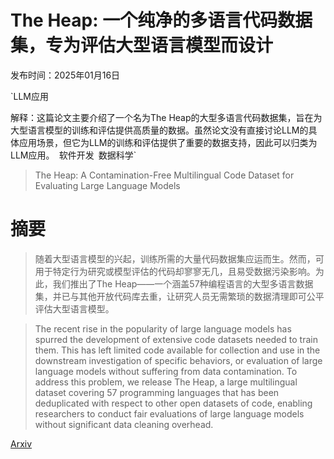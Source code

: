 # The Heap: 一个纯净的多语言代码数据集，专为评估大型语言模型而设计

发布时间：2025年01月16日

`LLM应用

解释：这篇论文主要介绍了一个名为The Heap的大型多语言代码数据集，旨在为大型语言模型的训练和评估提供高质量的数据。虽然论文没有直接讨论LLM的具体应用场景，但它为LLM的训练和评估提供了重要的数据支持，因此可以归类为LLM应用。` `软件开发` `数据科学`

> The Heap: A Contamination-Free Multilingual Code Dataset for Evaluating Large Language Models

# 摘要

> 随着大型语言模型的兴起，训练所需的大量代码数据集应运而生。然而，可用于特定行为研究或模型评估的代码却寥寥无几，且易受数据污染影响。为此，我们推出了The Heap——一个涵盖57种编程语言的大型多语言数据集，并已与其他开放代码库去重，让研究人员无需繁琐的数据清理即可公平评估大型语言模型。

> The recent rise in the popularity of large language models has spurred the development of extensive code datasets needed to train them. This has left limited code available for collection and use in the downstream investigation of specific behaviors, or evaluation of large language models without suffering from data contamination. To address this problem, we release The Heap, a large multilingual dataset covering 57 programming languages that has been deduplicated with respect to other open datasets of code, enabling researchers to conduct fair evaluations of large language models without significant data cleaning overhead.

[Arxiv](https://arxiv.org/abs/2501.09653)